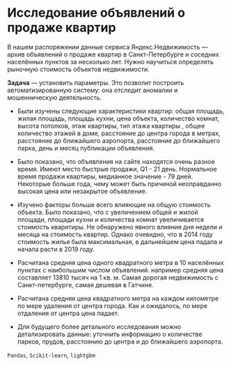 # Исследование объявлений о продаже квартир

В нашем распоряжении данные сервиса Яндекс.Недвижимость — архив объявлений о продаже квартир в Санкт-Петербурге и соседних населённых пунктов за несколько лет. Нужно научиться определять рыночную стоимость объектов недвижимости. 

**Задача** — установить параметры. Это позволит построить автоматизированную систему: она отследит аномалии и мошенническую деятельность. 
  
* Были изучены следующие характеристики квартир: общая площадь, жилая площадь, площадь кухни, цена объекта, количество комнат, высота потолков, этаж квартиры, тип этажа квартиры , общее количество этажей в доме, расстояние до центра города в метрах, расстояние до ближайшего аэропорта, расстояние до ближайшего парка, день и месяц публикации объявления.

* Было показано, что объявления на сайте находятся очень разное время. Имеют место быстрые продажи, Q1 - 21 день. Нормальное время продажи квартиры, медианное значение - 79 дней. Некоторые больше года, чему может быть причиной неоправданно высокая цена или незакрытое объявление.

* Изучено факторы больше всего влияющие на общую стоимость объекта. Было показано, что с увеличением общей и жилой площади, площади кухни и количества комнат увеличивается стоимость кваритиры. Не обнаружено явного влияния дня недели и месяца на стоимость квартир. Однако очевидно, что в 2014 году стоимость жилья была максимальная, в дальнейшем цена падала и начала расти в 2019 году.

* Расчитана средняя цена одного квадратного метра в 10 населённых пунктах с наибольшим числом объявлений. например средняя цена составляет 13810 тысяч на 1 кв. м. Самая дорогая недвижимость с Санкт-петербурге, самая дешевая в Гатчине.

* Расчитана средняя цена квадратного метра на каждом километре по мере удаления от центра города. Как и ожидалось, по мере отдаления от центра цена падает.

* Для будущего более детального исследования можно детализировать данные: уточнить информацию о количестве парков, прудов, расстоянию до центра и до ближайшего аэропорта.
  
 `Pandas`, `Scikit-learn`, `lightgbm`
